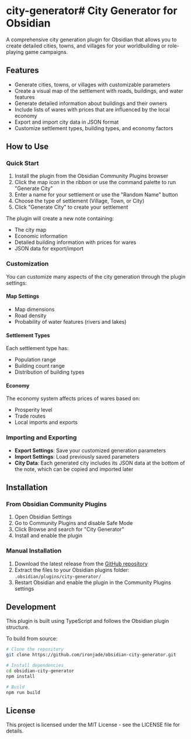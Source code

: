 # city-generator# City Generator for Obsidian

A comprehensive city generation plugin for Obsidian that allows you to create detailed cities, towns, and villages for your worldbuilding or role-playing game campaigns.

## Features

- Generate cities, towns, or villages with customizable parameters
- Create a visual map of the settlement with roads, buildings, and water features
- Generate detailed information about buildings and their owners
- Include lists of wares with prices that are influenced by the local economy
- Export and import city data in JSON format
- Customize settlement types, building types, and economy factors

## How to Use

### Quick Start

1. Install the plugin from the Obsidian Community Plugins browser
2. Click the map icon in the ribbon or use the command palette to run "Generate City"
3. Enter a name for your settlement or use the "Random Name" button
4. Choose the type of settlement (Village, Town, or City)
5. Click "Generate City" to create your settlement

The plugin will create a new note containing:
- The city map
- Economic information
- Detailed building information with prices for wares
- JSON data for export/import

### Customization

You can customize many aspects of the city generation through the plugin settings:

#### Map Settings

- Map dimensions
- Road density
- Probability of water features (rivers and lakes)

#### Settlement Types

Each settlement type has:
- Population range
- Building count range
- Distribution of building types

#### Economy

The economy system affects prices of wares based on:
- Prosperity level
- Trade routes
- Local imports and exports

### Importing and Exporting

- **Export Settings**: Save your customized generation parameters
- **Import Settings**: Load previously saved parameters
- **City Data**: Each generated city includes its JSON data at the bottom of the note, which can be copied and imported later

## Installation

### From Obsidian Community Plugins

1. Open Obsidian Settings
2. Go to Community Plugins and disable Safe Mode
3. Click Browse and search for "City Generator"
4. Install and enable the plugin

### Manual Installation

1. Download the latest release from the [GitHub repository](https://github.com/ironjade/obsidian-city-generator)
2. Extract the files to your Obsidian plugins folder: `.obsidian/plugins/city-generator/`
3. Restart Obsidian and enable the plugin in the Community Plugins settings

## Development

This plugin is built using TypeScript and follows the Obsidian plugin structure.

To build from source:

```bash
# Clone the repository
git clone https://github.com/ironjade/obsidian-city-generator.git

# Install dependencies
cd obsidian-city-generator
npm install

# Build
npm run build
```

## License

This project is licensed under the MIT License - see the LICENSE file for details.